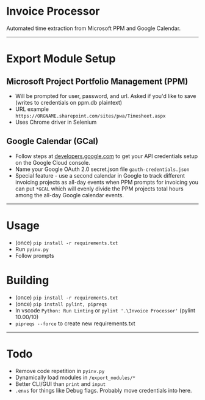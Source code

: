 # Invoice Processor

Automated time extraction from Microsoft PPM and Google Calendar.

---

# Export Module Setup

## Microsoft Project Portfolio Management (PPM)
* Will be prompted for user, password, and url. Asked if you'd like to save (writes to credentials on ppm.db plaintext)
* URL example `https://ORGNAME.sharepoint.com/sites/pwa/Timesheet.aspx`
* Uses Chrome driver in Selenium

## Google Calendar (GCal)
* Follow steps at [developers.google.com](https://developers.google.com/workspace/guides/get-started) to get your API credentials setup on the Google Cloud console.
* Name your Google OAuth 2.0 secret.json file `gauth-credentials.json`
* Special feature - use a second calendar in Google to track different invoicing projects as all-day events when PPM prompts for invoicing you can put `*GCAL` which will evenly divide the PPM projects total hours among the all-day Google calendar events.

---

# Usage

* (once) `pip install -r requirements.txt`
* Run `pyinv.py`
* Follow prompts

# Building

* (once) `pip install -r requirements.txt`
* (once) `pip install pylint, pipreqs`
* In vscode `Python: Run Linting` or `pylint '.\Invoice Processor'` (pylint 10.00/10)
* `pipreqs --force` to create new requirements.txt

---

# Todo

* Remove code repetition in `pyinv.py`
* Dynamically load modules in `/export_modules/*`
* Better CLI/GUI than `print` and `input`
* `.envs` for things like Debug flags. Probably move credentials into here.